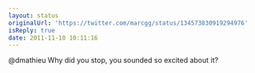 ```yaml
---
layout: status
originalUrl: 'https://twitter.com/marcgg/status/134573830919294976'
isReply: true
date: 2011-11-10 10:11:16
---
```


@dmathieu Why did you stop, you sounded so excited about it?

